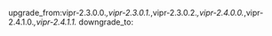upgrade_from:vipr-2.3.0.0.*,vipr-2.3.0.1.*,vipr-2.3.0.2.*,vipr-2.4.0.0.*,vipr-2.4.1.0.*,vipr-2.4.1.1.*
downgrade_to:
